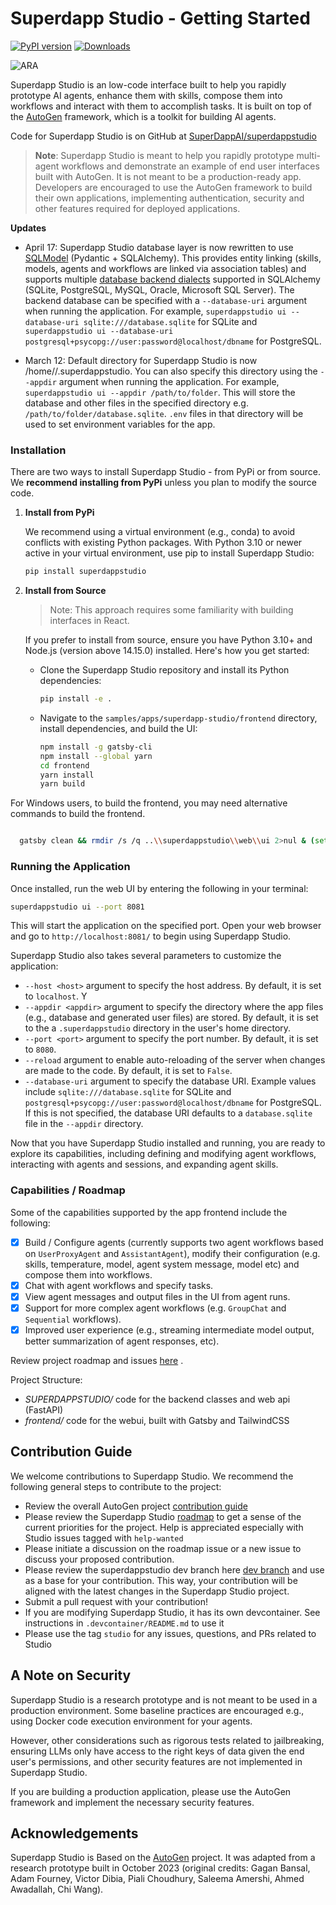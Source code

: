 # Superdapp Studio - Getting Started

[![PyPI version](https://badge.fury.io/py/superdappstudio.svg)](https://badge.fury.io/py/superdappstudio)
[![Downloads](https://static.pepy.tech/badge/superdappstudio/week)](https://pepy.tech/project/superdappstudio)

![ARA](./img/ara_stockprices.png)

Superdapp Studio is an low-code interface built to help you rapidly prototype AI agents, enhance them with skills, compose them into workflows and interact with them to accomplish tasks. It is built on top of the [AutoGen](https://microsoft.github.io/autogen) framework, which is a toolkit for building AI agents.

Code for Superdapp Studio is on GitHub at [SuperDappAI/superdappstudio](https://github.com/SuperDappAI/superdappstudio/tree/main/samples/apps/superdapp-studio)

> **Note**: Superdapp Studio is meant to help you rapidly prototype multi-agent workflows and demonstrate an example of end user interfaces built with AutoGen. It is not meant to be a production-ready app. Developers are encouraged to use the AutoGen framework to build their own applications, implementing authentication, security and other features required for deployed applications.

**Updates**

- April 17: Superdapp Studio database layer is now rewritten to use [SQLModel](https://sqlmodel.tiangolo.com/) (Pydantic + SQLAlchemy). This provides entity linking (skills, models, agents and workflows are linked via association tables) and supports multiple [database backend dialects](https://docs.sqlalchemy.org/en/20/dialects/) supported in SQLAlchemy (SQLite, PostgreSQL, MySQL, Oracle, Microsoft SQL Server). The backend database can be specified with a `--database-uri` argument when running the application. For example, `superdappstudio ui --database-uri sqlite:///database.sqlite` for SQLite and `superdappstudio ui --database-uri postgresql+psycopg://user:password@localhost/dbname` for PostgreSQL.

- March 12: Default directory for Superdapp Studio is now /home/<user>/.superdappstudio. You can also specify this directory using the `--appdir` argument when running the application. For example, `superdappstudio ui --appdir /path/to/folder`. This will store the database and other files in the specified directory e.g. `/path/to/folder/database.sqlite`. `.env` files in that directory will be used to set environment variables for the app.

### Installation

There are two ways to install Superdapp Studio - from PyPi or from source. We **recommend installing from PyPi** unless you plan to modify the source code.

1.  **Install from PyPi**

    We recommend using a virtual environment (e.g., conda) to avoid conflicts with existing Python packages. With Python 3.10 or newer active in your virtual environment, use pip to install Superdapp Studio:

    ```bash
    pip install superdappstudio
    ```

2.  **Install from Source**

    > Note: This approach requires some familiarity with building interfaces in React.

    If you prefer to install from source, ensure you have Python 3.10+ and Node.js (version above 14.15.0) installed. Here's how you get started:

    - Clone the Superdapp Studio repository and install its Python dependencies:

      ```bash
      pip install -e .
      ```

    - Navigate to the `samples/apps/superdapp-studio/frontend` directory, install dependencies, and build the UI:

      ```bash
      npm install -g gatsby-cli
      npm install --global yarn
      cd frontend
      yarn install
      yarn build
      ```

For Windows users, to build the frontend, you may need alternative commands to build the frontend.

```bash

  gatsby clean && rmdir /s /q ..\\superdappstudio\\web\\ui 2>nul & (set \"PREFIX_PATH_VALUE=\" || ver>nul) && gatsby build --prefix-paths && xcopy /E /I /Y public ..\\superdappstudio\\web\\ui

```

### Running the Application

Once installed, run the web UI by entering the following in your terminal:

```bash
superdappstudio ui --port 8081
```

This will start the application on the specified port. Open your web browser and go to `http://localhost:8081/` to begin using Superdapp Studio.

Superdapp Studio also takes several parameters to customize the application:

- `--host <host>` argument to specify the host address. By default, it is set to `localhost`. Y
- `--appdir <appdir>` argument to specify the directory where the app files (e.g., database and generated user files) are stored. By default, it is set to the a `.superdappstudio` directory in the user's home directory.
- `--port <port>` argument to specify the port number. By default, it is set to `8080`.
- `--reload` argument to enable auto-reloading of the server when changes are made to the code. By default, it is set to `False`.
- `--database-uri` argument to specify the database URI. Example values include `sqlite:///database.sqlite` for SQLite and `postgresql+psycopg://user:password@localhost/dbname` for PostgreSQL. If this is not specified, the database URI defaults to a `database.sqlite` file in the `--appdir` directory.

Now that you have Superdapp Studio installed and running, you are ready to explore its capabilities, including defining and modifying agent workflows, interacting with agents and sessions, and expanding agent skills.

### Capabilities / Roadmap

Some of the capabilities supported by the app frontend include the following:

- [x] Build / Configure agents (currently supports two agent workflows based on `UserProxyAgent` and `AssistantAgent`), modify their configuration (e.g. skills, temperature, model, agent system message, model etc) and compose them into workflows.
- [x] Chat with agent workflows and specify tasks.
- [x] View agent messages and output files in the UI from agent runs.
- [x] Support for more complex agent workflows (e.g. `GroupChat` and `Sequential` workflows).
- [x] Improved user experience (e.g., streaming intermediate model output, better summarization of agent responses, etc).

Review project roadmap and issues [here](https://github.com/SuperDappAI/superdappstudio/issues/737) .

Project Structure:

- _SUPERDAPPSTUDIO/_ code for the backend classes and web api (FastAPI)
- _frontend/_ code for the webui, built with Gatsby and TailwindCSS

## Contribution Guide

We welcome contributions to Superdapp Studio. We recommend the following general steps to contribute to the project:

- Review the overall AutoGen project [contribution guide](https://github.com/SuperDappAI/superdappstudio?tab=readme-ov-file#contributing)
- Please review the Superdapp Studio [roadmap](https://github.com/SuperDappAI/superdappstudio/issues/737) to get a sense of the current priorities for the project. Help is appreciated especially with Studio issues tagged with `help-wanted`
- Please initiate a discussion on the roadmap issue or a new issue to discuss your proposed contribution.
- Please review the superdappstudio dev branch here [dev branch](https://github.com/SuperDappAI/superdappstudio/tree/superdappstudio) and use as a base for your contribution. This way, your contribution will be aligned with the latest changes in the Superdapp Studio project.
- Submit a pull request with your contribution!
- If you are modifying Superdapp Studio, it has its own devcontainer. See instructions in `.devcontainer/README.md` to use it
- Please use the tag `studio` for any issues, questions, and PRs related to Studio

## A Note on Security

Superdapp Studio is a research prototype and is not meant to be used in a production environment. Some baseline practices are encouraged e.g., using Docker code execution environment for your agents.

However, other considerations such as rigorous tests related to jailbreaking, ensuring LLMs only have access to the right keys of data given the end user's permissions, and other security features are not implemented in Superdapp Studio.

If you are building a production application, please use the AutoGen framework and implement the necessary security features.

## Acknowledgements

Superdapp Studio is Based on the [AutoGen](https://microsoft.github.io/autogen) project. It was adapted from a research prototype built in October 2023 (original credits: Gagan Bansal, Adam Fourney, Victor Dibia, Piali Choudhury, Saleema Amershi, Ahmed Awadallah, Chi Wang).
